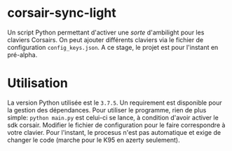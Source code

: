 # corsair-sync-light

Un script Python permettant d'activer une *sorte* d'ambilight pour les claviers Corsairs. On peut ajouter différents claviers via le fichier de configuration `config_keys.json`. A ce stage, le projet est pour l'instant en pré-alpha.

# Utilisation

La version Python utilisée est le `3.7.5`. Un requirement est disponible pour la gestion des dépendances. Pour utiliser le programme, rien de plus simple: `python main.py` est celui-ci se lance, à condition d'avoir activer le sdk corsair. Modifier le fichier de configuration pour le faire correspondre à votre clavier. Pour l'instant, le procesus n'est pas automatique et exige de changer le code (marche pour le K95 en azerty seulement).